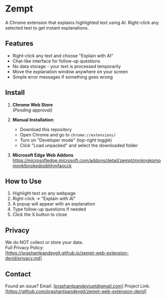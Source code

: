 # Zempt
A Chrome extension that explains highlighted text using AI. Right-click any selected text to get instant explanations.

## Features
- Right-click any text and choose "Explain with AI"
- Chat-like interface for follow-up questions
- No data storage - your text is processed temporarily
- Move the explanation window anywhere on your screen
- Simple error messages if something goes wrong

## Install

1. **Chrome Web Store**  
   *(Pending approval)*

2. **Manual Installation**:
   - Download this repository
   - Open Chrome and go to `chrome://extensions/`
   - Turn on "Developer mode" (top-right toggle)
   - Click "Load unpacked" and select the downloaded folder

3. **Microsoft Edge Web Addons**  
   https://microsoftedge.microsoft.com/addons/detail/zempt/mmkngkompmnnklbnokedopbhhmfaocck

## How to Use
1. Highlight text on any webpage
2. Right-click → "Explain with AI"
3. A popup will appear with an explanation
4. Type follow-up questions if needed
5. Click the X button to close

## Privacy
We do NOT collect or store your data.  
Full Privacy Policy:  
[https://prashantpandeygit.github.io/zempt-web-extension-derid/privacy.md]

## Contact
Found an issue? Email: [prashantpandeyiuet@gmail.com]
Project Link: [https://github.com/prashantpandeygit/zempt-web-extension-derid]
